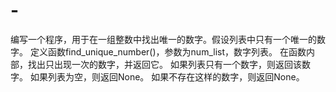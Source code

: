 # -
编写一个程序，用于在一组整数中找出唯一的数字。假设列表中只有一个唯一的数字。  定义函数find_unique_number()，参数为num_list，数字列表。 在函数内部，找出只出现一次的数字，并返回它。 如果列表只有一个数字，则返回该数字。 如果列表为空，则返回None。 如果不存在这样的数字，则返回None。
